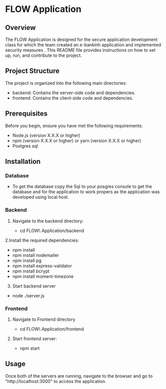 # FLOW Application 
## Overview
The FLOW Application is designed  for the secure application development class for which the team created an e-bankinh application and implemented security measures . This README file provides instructions on how to set up, run, and contribute to the project.

## Project Structure
The project is organized into the following main directories:

- backend: Contains the server-side code and dependencies.
- frontend: Contains the client-side code and dependencies.
## Prerequisites
Before you begin, ensure you have met the following requirements:

- Node.js (version X.X.X or higher)
- npm (version X.X.X or higher) or yarn (version X.X.X or higher)
- Postgres sql 
## Installation
### Database
- To get the database copy the Sql to your posgres console to get the database and for the application to work propers as the application was developed using local host.
### Backend
1. Navigate to the backend directory:

   - cd FLOW\ Application/backend
   
2.Install the required dependencies:
   - npm install
   - npm install nodemailer
   - npm install pg
   - npm install express-validator
   - npm install bcrypt
   - npm install moment-timezone
3. Start backend server
  - node ./server.js
### Frontend
 1. Navigate to Frontend directory
    - cd FLOW\ Application/frontend

 2. Start frontend server:
    -  npm start

## Usage
Once both of the servers are running, navigate to the browser and go to 
"http://localhost:3000" to access the application.

   
